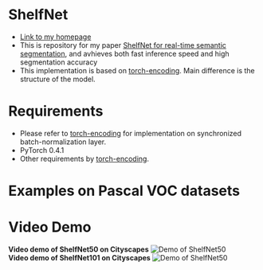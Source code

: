 # ShelfNet 
* [Link to my homepage](https://juntangzhuang.com)
* This is repository for my paper [ShelfNet for real-time semantic segmentation](https://juntang-zhuang.github.io/files/ShelfNet_2019.pdf), and avhieves both fast inference speed and high segmentation accuracy<br>
* This implementation is based on [torch-encoding](https://github.com/zhanghang1989/PyTorch-Encoding). Main difference is the structure of the model.

# Requirements
* Please refer to [torch-encoding](https://github.com/zhanghang1989/PyTorch-Encoding) for implementation on synchronized batch-normalization layer.
* PyTorch 0.4.1
* Other requirements by [torch-encoding](https://github.com/zhanghang1989/PyTorch-Encoding).

# Examples on Pascal VOC datasets

# Video Demo
**Video demo of ShelfNet50 on Cityscapes**
![Demo of ShelfNet50](https://github.com/juntang-zhuang/ShelfNet/blob/master/video_demo/shelfnet50_demo.gif) </br>
**Video demo of ShelfNet101 on Cityscapes**
![Demo of ShelfNet50](https://github.com/juntang-zhuang/ShelfNet/blob/master/video_demo/shelfnet50_demo.gif) </br>

